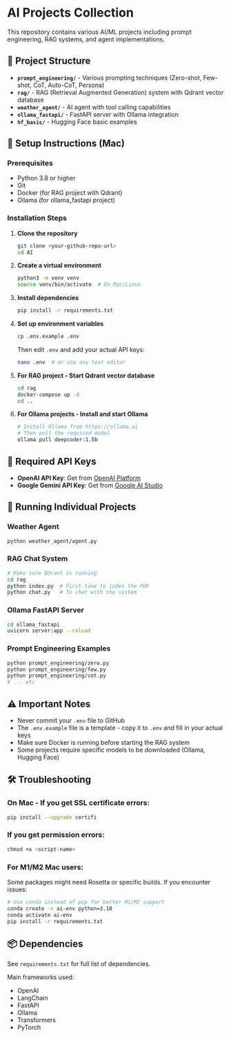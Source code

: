 # AI Projects Collection

This repository contains various AI/ML projects including prompt engineering, RAG systems, and agent implementations.

## 📁 Project Structure

- **`prompt_engineering/`** - Various prompting techniques (Zero-shot, Few-shot, CoT, Auto-CoT, Persona)
- **`rag/`** - RAG (Retrieval Augmented Generation) system with Qdrant vector database
- **`weather_agent/`** - AI agent with tool calling capabilities
- **`ollama_fastapi/`** - FastAPI server with Ollama integration
- **`hf_basic/`** - Hugging Face basic examples

## 🚀 Setup Instructions (Mac)

### Prerequisites
- Python 3.8 or higher
- Git
- Docker (for RAG project with Qdrant)
- Ollama (for ollama_fastapi project)

### Installation Steps

1. **Clone the repository**
   ```bash
   git clone <your-github-repo-url>
   cd AI
   ```

2. **Create a virtual environment**
   ```bash
   python3 -m venv venv
   source venv/bin/activate  # On Mac/Linux
   ```

3. **Install dependencies**
   ```bash
   pip install -r requirements.txt
   ```

4. **Set up environment variables**
   ```bash
   cp .env.example .env
   ```
   
   Then edit `.env` and add your actual API keys:
   ```bash
   nano .env  # or use any text editor
   ```

5. **For RAG project - Start Qdrant vector database**
   ```bash
   cd rag
   docker-compose up -d
   cd ..
   ```

6. **For Ollama projects - Install and start Ollama**
   ```bash
   # Install Ollama from https://ollama.ai
   # Then pull the required model
   ollama pull deepcoder:1.5b
   ```

## 🔑 Required API Keys

- **OpenAI API Key**: Get from [OpenAI Platform](https://platform.openai.com/api-keys)
- **Google Gemini API Key**: Get from [Google AI Studio](https://makersuite.google.com/app/apikey)

## 📝 Running Individual Projects

### Weather Agent
```bash
python weather_agent/agent.py
```

### RAG Chat System
```bash
# Make sure Qdrant is running
cd rag
python index.py  # First time to index the PDF
python chat.py   # To chat with the system
```

### Ollama FastAPI Server
```bash
cd ollama_fastapi
uvicorn server:app --reload
```

### Prompt Engineering Examples
```bash
python prompt_engineering/zero.py
python prompt_engineering/few.py
python prompt_engineering/cot.py
# ... etc
```

## ⚠️ Important Notes

- Never commit your `.env` file to GitHub
- The `.env.example` file is a template - copy it to `.env` and fill in your actual keys
- Make sure Docker is running before starting the RAG system
- Some projects require specific models to be downloaded (Ollama, Hugging Face)

## 🛠️ Troubleshooting

### On Mac - If you get SSL certificate errors:
```bash
pip install --upgrade certifi
```

### If you get permission errors:
```bash
chmod +x <script-name>
```

### For M1/M2 Mac users:
Some packages might need Rosetta or specific builds. If you encounter issues:
```bash
# Use conda instead of pip for better M1/M2 support
conda create -n ai-env python=3.10
conda activate ai-env
pip install -r requirements.txt
```

## 📦 Dependencies

See `requirements.txt` for full list of dependencies.

Main frameworks used:
- OpenAI
- LangChain
- FastAPI
- Ollama
- Transformers
- PyTorch

